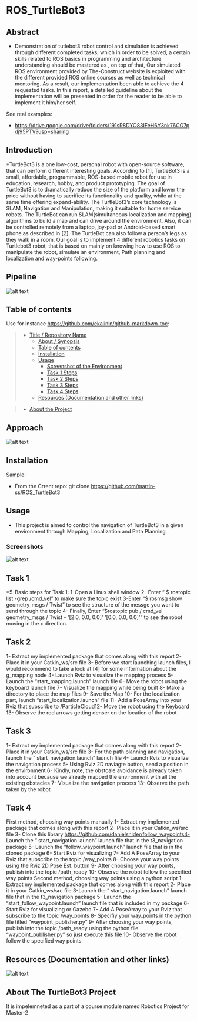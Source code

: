 # ROS_TurtleBot3

## Abstract

* Demonstration of tutlebot3 robot control and simulation is achieved through
  different completed tasks, which in order to be solved, a certain skills related
  to ROS basics in programming and architecture understanding should be
  mastered as , on top of that, Our simulated ROS
  environment provided by The-Construct website is exploited with the
  different provided ROS online courses as well as technical mentoring. As a
  result, our implementation been able to achieve the 4 requested tasks. In this
  report, a detailed guideline about the implementation will be presented in
  order for the reader to be able to implement it him/her self.


See real examples:

* <https://drive.google.com/drive/folders/191sR8DYO83IFeH6Y3nk76CO7pdj95PTV?usp=sharing>

## Introduction

*TurtleBot3 is a one low-cost, personal robot with open-source software, that can
  perform different interesting goals. According to [1], TurtleBot3 is a small,
  affordable, programmable, ROS-based mobile robot for use in education, research,
  hobby, and product prototyping. The goal of TurtleBot3 is to dramatically reduce
  the size of the platform and lower the price without having to sacrifice its
  functionality and quality, while at the same time offering expand-ability. The
  TurtleBot3’s core technology is SLAM, Navigation and Manipulation, making it
  suitable for home service robots. The TurtleBot can run SLAM(simultaneous
  localization and mapping) algorithms to build a map and can drive around the
  environment. Also, it can be controlled remotely from a laptop, joy-pad or
  Android-based smart phone as described in [2]. The TurtleBot can also follow a
  person’s legs as they walk in a room. Our goal is to implement 4 different robotics
  tasks on Turtlebot3 robot, that is based on mainly on knowing how to use ROS to
  manipulate the robot, simulate an environment, Path planning and localization and
  way-points following.
  
  
## Pipeline
![alt text](https://github.com/martin-ss/ROS_TurtleBot3/blob/main/Report/FINAL%20REPORT_MARTIN%20EMILE-04.png?raw=true)

## Table of contents

Use for instance <https://github.com/ekalinin/github-markdown-toc>:

> * [Title / Repository Name](#title--repository-name)
>   * [About / Synopsis](#about--synopsis)
>   * [Table of contents](#table-of-contents)
>   * [Installation](#installation)
>   * [Usage](#usage)
>     * [Screenshot of the Environment](#screenshots)
>     * [Task 1 Steps](#features)
>     * [Task 2 Steps](#features)
>     * [Task 3 Steps](#features)
>     * [Task 4 Steps](#features)
>   * [Resources (Documentation and other links)](#resources-documentation-and-other-links)

>   * [About the Project](#)

## Approach
![alt text](https://github.com/martin-ss/ROS_TurtleBot3/blob/main/Report/FINAL%20REPORT_MARTIN%20EMILE-05.png?raw=true)


## Installation

Sample:

* From the Crrent repo: git clone  https://github.com/martin-ss/ROS_TurtleBot3


## Usage

* This project is aimed to control the navigation of TurtleBot3 in a given environment through Mapping, Localization and Path Planning

### Screenshots

![alt text](https://github.com/martin-ss/ROS_TurtleBot3/blob/main/ros2.png?raw=true)

## Task 1
 *5-Basic steps for Task 1:
1-Open a Linux shell window
2- Enter “ $ rostopic list -grep /cmd_vel” to make sure the topic exist
3-Enter “$ rosmsg show geometry_msgs / Twist” to see the structure of the messge
you want to send through the topic
4- Finally, Enter “$rostopic pub / cmd_vel geometry_msgs / Twist - '[2.0, 0.0, 0.0]'
'[0.0, 0.0, 0.0]'” to see the robot moving in the x direction.


## Task 2

1- Extract my implemented package that comes along with this report
2- Place it in your Catkin_ws/src file
3- Before we start launching launch files, I would recommend to take a look at [4]
for some information about the g_mapping node
4- Launch Rviz to visualize the mapping process
5- Launch the “start_mapping.launch” launch file
6- Move the robot using the keyboard launch file
7- Visualize the mapping while being built
8- Make a directory to place the map files
9- Save the Map
10- For the localization part, launch “start_localization.launch” file
11- Add a PoseArray into your Rviz that subscribe to /ParticleCloud12- Move the robot using the Keyboard
13- Observe the red arrows getting denser on the location of the robot


## Task 3

1- Extract my implemented package that comes along with this report
2- Place it in your Catkin_ws/src file
3- For the path planning and navigation, launch the “ start_navigation.launch”
launch file
4- Launch Rviz to visualize the navigation process
5- Using Rviz 2D naviagte button, send a position in the environment
6- Kindly, note, the obstcale avoidance is already taken into account because we
already mapped the environment with all the existing obstacles
7- Visualize the navigation process
13- Observe the path taken by the robot


## Task 4

First method, choosing way points manually
1- Extract my implemented package that comes along with this report
2- Place it in your Catkin_ws/src file
3- Clone this library https://github.com/danielsnider/follow_waypoints4- Launch the “ start_navigation.launch” launch file that in the t3_navigation
package
5- Launch the “follow_waypoint.launch” launch file that is in the cloned package
6- Start Rviz for visualizing
7- Add A PoseArray to your Rviz that subscribe to the topic /way_points
8- Choose your way points using the Rviz 2D Pose Est. button
9- After choosing your way points, publish into the topic /path_ready
10- Observe the robot follow the specified way points
Second method, choosing way points using a python script
1- Extract my implemented package that comes along with this report
2- Place it in your Catkin_ws/src file
3-Launch the “ start_navigation.launch” launch file that in the t3_navigation
package
5- Launch the “start_follow_waypoint.launch” launch file that is included in my
package
6- Start Rviz for visualizing or Gazebo
7- Add A PoseArray to your Rviz that subscribe to the topic /way_points
8- Specifiy your way_points in the python file titled “waypoint_publisher.py”
9- After choosing your way points, publish into the topic /path_ready using the
python file “waypoint_publisher.py” so just execute this file
10- Observe the robot follow the specified way points

## Resources (Documentation and other links)
![alt text](https://github.com/martin-ss/ROS_TurtleBot3/blob/main/Report/FINAL%20REPORT_MARTIN%20EMILE-01.png?raw=true)
## About The TurtleBot3 Project
It is impelemneted as a part of a course module named Robotics Project for Master-2 
